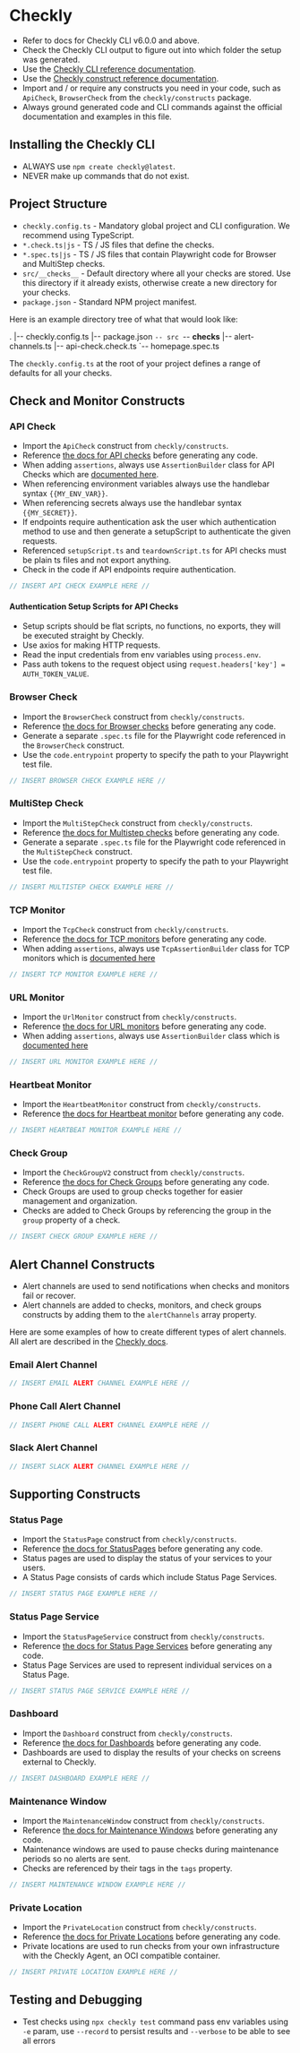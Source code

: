 # Checkly

- Refer to docs for Checkly CLI v6.0.0 and above.
- Check the Checkly CLI output to figure out into which folder the setup was generated.
- Use the [Checkly CLI reference documentation](https://www.checklyhq.com/docs/cli/command-line-reference).
- Use the [Checkly construct reference documentation](https://www.checklyhq.com/docs/cli/constructs-reference).
- Import and / or require any constructs you need in your code, such as `ApiCheck`, `BrowserCheck` from the `checkly/constructs` package.
- Always ground generated code and CLI commands against the official documentation and examples in this file.

## Installing the Checkly CLI

- ALWAYS use `npm create checkly@latest`.
- NEVER make up commands that do not exist.

## Project Structure

- `checkly.config.ts` - Mandatory global project and CLI configuration. We recommend using TypeScript.
- `*.check.ts|js` - TS / JS files that define the checks.
- `*.spec.ts|js` - TS / JS files that contain Playwright code for Browser and MultiStep checks.
- `src/__checks__` - Default directory where all your checks are stored. Use this directory if it already exists, otherwise create a new directory for your checks.
- `package.json` - Standard NPM project manifest.

Here is an example directory tree of what that would look like:

.
|-- checkly.config.ts
|-- package.json
`-- src
    `-- __checks__
|-- alert-channels.ts
|-- api-check.check.ts
`-- homepage.spec.ts

The `checkly.config.ts` at the root of your project defines a range of defaults for all your checks.

## Check and Monitor Constructs

### API Check

- Import the `ApiCheck` construct from `checkly/constructs`.
- Reference [the docs for API checks](https://www.checklyhq.com/docs/cli/constructs-reference/#apicheck) before generating any code.
- When adding `assertions`, always use `AssertionBuilder` class for API Checks which are [documented here](https://www.checklyhq.com/docs/cli/constructs-reference/#assertionbuilder).
- When referencing environment variables always use the handlebar syntax `{{MY_ENV_VAR}}`.
- When referencing secrets always use the handlebar syntax `{{MY_SECRET}}`.
- If endpoints require authentication ask the user which authentication method to use and then generate a setupScript to authenticate the given requests.
- Referenced `setupScript.ts` and `teardownScript.ts` for API checks must be plain ts files and not export anything.
- Check in the code if API endpoints require authentication.

```typescript
// INSERT API CHECK EXAMPLE HERE //
```

#### Authentication Setup Scripts for API Checks

- Setup scripts should be flat scripts, no functions, no exports, they will be executed straight by Checkly.
- Use axios for making HTTP requests.
- Read the input credentials from env variables using `process.env`.
- Pass auth tokens to the request object using `request.headers['key'] = AUTH_TOKEN_VALUE`.

### Browser Check

- Import the `BrowserCheck` construct from `checkly/constructs`.
- Reference [the docs for Browser checks](https://www.checklyhq.com/docs/cli/constructs-reference/#browsercheck) before generating any code.
- Generate a separate `.spec.ts` file for the Playwright code referenced in the `BrowserCheck` construct.
- Use the `code.entrypoint` property to specify the path to your Playwright test file.

```typescript
// INSERT BROWSER CHECK EXAMPLE HERE //
```

### MultiStep Check

- Import the `MultiStepCheck` construct from `checkly/constructs`.
- Reference [the docs for Multistep checks](https://www.checklyhq.com/docs/cli/constructs-reference/#multistepcheck) before generating any code.
- Generate a separate `.spec.ts` file for the Playwright code referenced in the `MultiStepCheck` construct.
- Use the `code.entrypoint` property to specify the path to your Playwright test file.

```typescript
// INSERT MULTISTEP CHECK EXAMPLE HERE //
```

### TCP Monitor

- Import the `TcpCheck` construct from `checkly/constructs`.
- Reference [the docs for TCP monitors](https://www.checklyhq.com/docs/cli/constructs-reference/#tcpmonitor) before generating any code.
- When adding `assertions`, always use `TcpAssertionBuilder` class for TCP monitors which is [documented here](https://www.checklyhq.com/docs/cli/constructs-reference/#tcpassertionbuilder)

```typescript
// INSERT TCP MONITOR EXAMPLE HERE //
```

### URL Monitor

- Import the `UrlMonitor` construct from `checkly/constructs`.
- Reference [the docs for URL monitors](https://www.checklyhq.com/docs/cli/constructs-reference/#urlmonitor) before generating any code.
- When adding `assertions`, always use `AssertionBuilder` class which is [documented here](https://www.checklyhq.com/docs/cli/constructs-reference/#assertionbuilder)

```typescript
// INSERT URL MONITOR EXAMPLE HERE //
```

### Heartbeat Monitor

- Import the `HeartbeatMonitor` construct from `checkly/constructs`.
- Reference [the docs for Heartbeat monitor](https://www.checklyhq.com/docs/cli/constructs-reference/#heartbeatmonitor) before generating any code.

```typescript
// INSERT HEARTBEAT MONITOR EXAMPLE HERE //
```

### Check Group

- Import the `CheckGroupV2` construct from `checkly/constructs`.
- Reference [the docs for Check Groups](https://www.checklyhq.com/docs/cli/constructs-reference/#checkgroupv2) before generating any code.
- Check Groups are used to group checks together for easier management and organization.
- Checks are added to Check Groups by referencing the group in the `group` property of a check.

```typescript
// INSERT CHECK GROUP EXAMPLE HERE //
```

## Alert Channel Constructs

- Alert channels are used to send notifications when checks and monitors fail or recover.
- Alert channels are added to checks, monitors, and check groups constructs by adding them to the `alertChannels` array property.

Here are some examples of how to create different types of alert channels. All alert are described in the [Checkly docs](https://www.checklyhq.com/docs/cli/constructs-reference/#alertchannel).

### Email Alert Channel

```typescript
// INSERT EMAIL ALERT CHANNEL EXAMPLE HERE //
```


### Phone Call Alert Channel

```typescript
// INSERT PHONE CALL ALERT CHANNEL EXAMPLE HERE //
```


### Slack Alert Channel

```typescript
// INSERT SLACK ALERT CHANNEL EXAMPLE HERE //
```


## Supporting Constructs

### Status Page

- Import the `StatusPage` construct from `checkly/constructs`.
- Reference [the docs for StatusPages](https://www.checklyhq.com/docs/cli/constructs-reference/#statuspage) before generating any code.
- Status pages are used to display the status of your services to your users.
- A Status Page consists of cards which include Status Page Services.

```typescript
// INSERT STATUS PAGE EXAMPLE HERE //
```

### Status Page Service

- Import the `StatusPageService` construct from `checkly/constructs`.
- Reference [the docs for Status Page Services](https://www.checklyhq.com/docs/cli/constructs-reference/#statuspageservice) before generating any code.
- Status Page Services are used to represent individual services on a Status Page.

```typescript
// INSERT STATUS PAGE SERVICE EXAMPLE HERE //
```

### Dashboard

- Import the `Dashboard` construct from `checkly/constructs`.
- Reference [the docs for Dashboards](https://www.checklyhq.com/docs/cli/constructs-reference/#dashboard) before generating any code.
- Dashboards are used to display the results of your checks on screens external to Checkly.

```typescript
// INSERT DASHBOARD EXAMPLE HERE //
```

### Maintenance Window

- Import the `MaintenanceWindow` construct from `checkly/constructs`.
- Reference [the docs for Maintenance Windows](https://www.checklyhq.com/docs/cli/constructs-reference/#maintenancewindow) before generating any code.
- Maintenance windows are used to pause checks during maintenance periods so no alerts are sent.
- Checks are referenced by their tags in the `tags` property.

```typescript
// INSERT MAINTENANCE WINDOW EXAMPLE HERE //
```

### Private Location

- Import the `PrivateLocation` construct from `checkly/constructs`.
- Reference [the docs for Private Locations](https://www.checklyhq.com/docs/cli/constructs-reference/#privatelocation) before generating any code.
- Private locations are used to run checks from your own infrastructure with the Checkly Agent, an OCI compatible container.

```typescript
// INSERT PRIVATE LOCATION EXAMPLE HERE //
```

## Testing and Debugging

- Test checks using `npx checkly test` command pass env variables using `-e` param, use `--record` to persist results and `--verbose` to be able to see all errors
